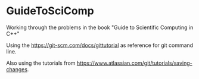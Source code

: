 # GuideToSciComp
Working through the problems in the book "Guide to Scientific Computing in C++"

Using the https://git-scm.com/docs/gittutorial as reference for git command line.

Also using the tutorials from https://www.atlassian.com/git/tutorials/saving-changes.
